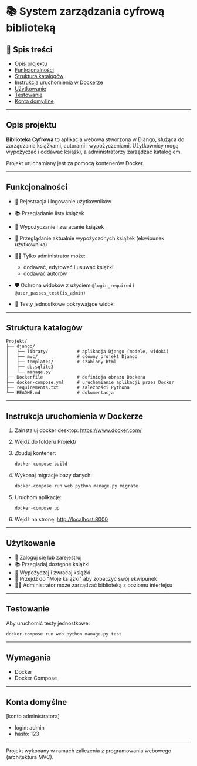 # 📚 System zarządzania cyfrową biblioteką

## 📄 Spis treści

* [Opis projektu](#opis-projektu)
* [Funkcjonalności](#funkcjonalności)
* [Struktura katalogów](#struktura-katalogów)
* [Instrukcja uruchomienia w Dockerze](#instrukcja-uruchomienia-w-dockerze)
* [Użytkowanie](#użytkowanie)
* [Testowanie](#testowanie)
* [Konta domyślne](#konta-domyślne)

---

## Opis projektu

**Biblioteka Cyfrowa** to aplikacja webowa stworzona w Django, służąca do zarządzania książkami, autorami i wypożyczeniami. Użytkownicy mogą wypożyczać i oddawać książki, a administratorzy zarządzać katalogiem.

Projekt uruchamiany jest za pomocą kontenerów Docker.

---

## Funkcjonalności

* 🔐 Rejestracja i logowanie użytkowników
* 📚 Przeglądanie listy książek
* 📖 Wypożyczanie i zwracanie książek
* 🎒 Przeglądanie aktualnie wypożyczonych książek (ekwipunek użytkownika)
* 🧑‍💼 Tylko administrator może:

  * dodawać, edytować i usuwać książki
  * dodawać autorów
* 🛡️ Ochrona widoków z użyciem `@login_required` i `@user_passes_test(is_admin)`
* 🧪 Testy jednostkowe pokrywające widoki

---

## Struktura katalogów

```
Projekt/
├── django/
│   ├── library/           # aplikacja Django (modele, widoki)
│   ├── mvc/               # główny projekt Django
│   ├── templates/         # szablony html
│   ├── db.sqlite3
│   └── manage.py
├── Dockerfile             # definicja obrazu Dockera
├── docker-compose.yml     # uruchamianie aplikacji przez Docker
├── requirements.txt       # zależności Pythona
└── README.md              # dokumentacja
```

---

## Instrukcja uruchomienia w Dockerze

1. Zainstaluj docker desktop: https://www.docker.com/

2. Wejdź do folderu Projekt/

3. Zbuduj kontener:

   ```bash
   docker-compose build
   ```

4. Wykonaj migracje bazy danych:

   ```bash
   docker-compose run web python manage.py migrate
   ```

5. Uruchom aplikację:

   ```bash
   docker-compose up
   ```

6. Wejdź na stronę: [http://localhost:8000](http://localhost:8000)

---

## Użytkowanie

* 🔐 Zaloguj się lub zarejestruj
* 📚 Przeglądaj dostępne książki
* 🔄 Wypożyczaj i zwracaj książki
* 🎒 Przejdź do "Moje książki" aby zobaczyć swój ekwipunek
* 🧑‍💼 Administrator może zarządzać biblioteką z poziomu interfejsu


---

## Testowanie

Aby uruchomić testy jednostkowe:

```bash
docker-compose run web python manage.py test
```

---

## Wymagania

* Docker
* Docker Compose


---

## Konta domyślne
[konto administratora]
* login: admin 
* hasło: 123

---

Projekt wykonany w ramach zaliczenia z programowania webowego (architektura MVC).
